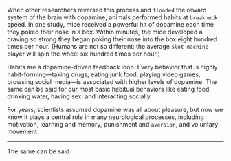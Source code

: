 When other researchers reversed this process and `flooded` the
reward system of the brain with dopamine, animals performed habits
at `breakneck` speed. In one study, mice received a powerful hit of
dopamine each time they poked their nose in a box. Within minutes,
the mice developed a craving so strong they began poking their nose
into the box eight hundred times per hour. (Humans are not so
different: the average `slot machine` player will spin the wheel six
hundred times per hour.)

Habits are a dopamine-driven feedback loop. Every behavior that is
highly habit-forming—taking drugs, eating junk food, playing video
games, browsing social media—is associated with higher levels of
dopamine. The same can be said for our most basic habitual behaviors
like eating food, drinking water, having sex, and interacting socially.

For years, scientists assumed dopamine was all about pleasure, but
now we know it plays a central role in many neurological processes,
including motivation, learning and memory, punishment and
`aversion`, and voluntary movement.

---
The same can be said